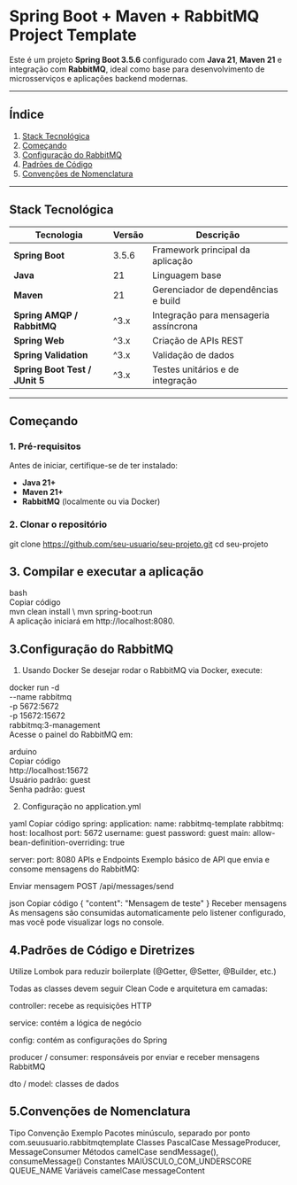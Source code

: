 # Spring Boot + Maven + RabbitMQ Project Template

Este é um projeto **Spring Boot 3.5.6** configurado com **Java 21**, **Maven 21** e integração com **RabbitMQ**, ideal como base para desenvolvimento de microsserviços e aplicações backend modernas.

---

## Índice

1. [Stack Tecnológica](#stack-tecnológica)  
2. [Começando](#começando)  
3. [Configuração do RabbitMQ](#configuração-do-rabbitmq)  
4. [Padrões de Código](#padrões-de-código-e-diretrizes)  
5. [Convenções de Nomenclatura](#convenções-de-nomenclatura)  

---

## Stack Tecnológica

| Tecnologia | Versão | Descrição |
|-------------|---------|-----------|
| **Spring Boot** | 3.5.6 | Framework principal da aplicação |
| **Java** | 21 | Linguagem base |
| **Maven** | 21 | Gerenciador de dependências e build |
| **Spring AMQP / RabbitMQ** | ^3.x | Integração para mensageria assíncrona |
| **Spring Web** | ^3.x | Criação de APIs REST |
| **Spring Validation** | ^3.x | Validação de dados |
| **Spring Boot Test / JUnit 5** | ^3.x | Testes unitários e de integração |

---

## Começando

### 1. Pré-requisitos

Antes de iniciar, certifique-se de ter instalado:
- **Java 21+**
- **Maven 21+**
- **RabbitMQ** (localmente ou via Docker)

### 2. Clonar o repositório

git clone https://github.com/seu-usuario/seu-projeto.git
cd seu-projeto

## 3. Compilar e executar a aplicação
bash \
Copiar código \
mvn clean install \ 
mvn spring-boot:run \
A aplicação iniciará em http://localhost:8080.

## 3.Configuração do RabbitMQ

1. Usando Docker
Se desejar rodar o RabbitMQ via Docker, execute:


docker run -d \
  --name rabbitmq \
  -p 5672:5672 \
  -p 15672:15672 \
  rabbitmq:3-management \
Acesse o painel do RabbitMQ em:

arduino \
Copiar código \
http://localhost:15672 \
Usuário padrão: guest \
Senha padrão: guest 

2. Configuração no application.yml
   
yaml
Copiar código
spring:
  application:
    name: rabbitmq-template
  rabbitmq:
    host: localhost
    port: 5672
    username: guest
    password: guest
  main:
    allow-bean-definition-overriding: true

server:
  port: 8080
APIs e Endpoints
Exemplo básico de API que envia e consome mensagens do RabbitMQ:

Enviar mensagem
POST /api/messages/send

json
Copiar código
{
  "content": "Mensagem de teste"
}
Receber mensagens
As mensagens são consumidas automaticamente pelo listener configurado, mas você pode visualizar logs no console.

## 4.Padrões de Código e Diretrizes

Utilize Lombok para reduzir boilerplate (@Getter, @Setter, @Builder, etc.)

Todas as classes devem seguir Clean Code e arquitetura em camadas:

controller: recebe as requisições HTTP

service: contém a lógica de negócio

config: contém as configurações do Spring

producer / consumer: responsáveis por enviar e receber mensagens RabbitMQ

dto / model: classes de dados

## 5.Convenções de Nomenclatura
Tipo	Convenção	Exemplo
Pacotes	minúsculo, separado por ponto	com.seuusuario.rabbitmqtemplate
Classes	PascalCase	MessageProducer, MessageConsumer
Métodos	camelCase	sendMessage(), consumeMessage()
Constantes	MAIÚSCULO_COM_UNDERSCORE	QUEUE_NAME
Variáveis	camelCase	messageContent
